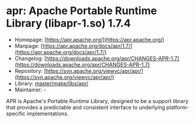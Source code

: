 # apr: Apache Portable Runtime Library (libapr-1.so) 1.7.4
 - Homepage: [https://apr.apache.org/](https://apr.apache.org/)
 - Manpage: [https://apr.apache.org/docs/apr/1.7/](https://apr.apache.org/docs/apr/1.7/)
 - Changelog: [https://downloads.apache.org/apr/CHANGES-APR-1.7](https://downloads.apache.org/apr/CHANGES-APR-1.7)
 - Repository: [https://svn.apache.org/viewvc/apr/apr/](https://svn.apache.org/viewvc/apr/apr/)
 - Library: [master/make/libs/apr/](https://github.com/Freetz-NG/freetz-ng/tree/master/make/libs/apr/)
 - Maintainer: -

APR is Apache's Portable Runtime Library, designed to be a support library that provides a predictable and consistent interface to underlying platform-specific implementations.
